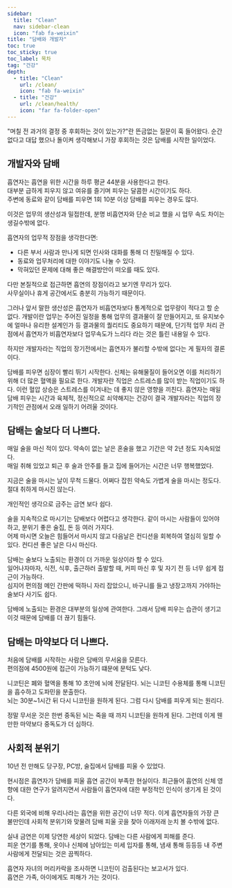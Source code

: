 ```yaml
---
sidebar:
  title: "Clean"
  nav: sidebar-clean
  icon: "fab fa-weixin"
title: "담배와 개발자"
toc: true
toc_sticky: true
toc_label: 목차
tag: "건강"
depth: 
  - title: "Clean"
    url: /clean/
    icon: "fab fa-weixin"
  - title: "건강"
    url: /clean/health/
    icon: "far fa-folder-open"
---
```

"며칠 전 과거의 결정 중 후회하는 것이 있는가?"란 뜬금없는 질문이 훅 들어왔다.
순간 없다고 대답 했으나 돌이켜 생각해보니 가장 후회하는 것은 담배를 시작한 일이었다.  

## 개발자와 담배
흡연자는 흡연을 위한 시간을 하루 평균 44분을 사용한다고 한다.  
대부분 급하게 피우지 않고 여유를 즐기며 피우는 달콤한 시간이기도 하다.  
주변에 동료와 같이 담배를 피우면 1회 10분 이상 담배를 피우는 경우도 많다.  

이것은 업무의 생산성과 밀접한데, 분명 비흡연자와 단순 비교 했을 시 업무 속도 차이는 생길수밖에 없다.

흡연자의 업무적 장점을 생각한다면:  
- 다른 부서 사람과 만나게 되면 인사와 대화를 통해 더 친밀해질 수 있다.
- 동료와 업무처리에 대한 이야기도 나눌 수 있다.
- 막혀있던 문제에 대해 좋은 해결방안이 떠오를 때도 있다.  

다만 본질적으로 접근하면 흡연의 장점이라고 보기엔 무리가 있다.  
사무실이나 휴게 공간에서도 충분히 가능하기 때문이다.  

그러나 앞서 말한 생산성은 흡연자가 비흡연자보다 통계적으로 업무량이 적다고 할 순 없다. 개발이란 업무는 주어진 일정을 통해 업무의 결과물이 잘 만들어지고, 또 유지보수에 얼마나 유리한 설계인가 등 결과물의 퀄리티도 중요하기 때문에, 단기적 업무 처리 관점에서 흡연자가 비흡연자보다 업무속도가 느리다 라는 것은 틀린 내용일 수 있다.

  
하지만 개발자라는 직업의 장기전에서는 흡연자가 불리할 수밖에 없다는 게 필자의 결론이다.  

담배를 피우면 심장이 빨리 뛰기 시작한다. 신체는 유해물질이 들어오면 이를 처리하기 위해 더 많은 혈액을 필요로 한다. 개발자란 직업은 스트레스를 많이 받는 직업이기도 하다. 이런 혈압 상승은 스트레스를 이겨내는 데 좋지 않은 영향을 끼친다.
흡연자는 매일 담배 피우는 시간과 육체적, 정신적으로 쇠약해지는 건강이 결국 개발자라는 직업의 장기적인 관점에서 오래 일하기 어려울 것이다.

## 담배는 술보다 더 나쁘다.
매일 술을 마신 적이 있다. 약속이 없는 날은 혼술을 했고 기간은 약 2년 정도 지속되었다.  
매일 취해 있었고 퇴근 후 술과 안주를 들고 집에 들어가는 시간은 너무 행복했었다.  

지금은 술을 마시는 날이 무척 드물다. 어쩌다 잡힌 약속도 가볍게 술을 마시는 정도다. 절대 취하게 마시진 않는다.  

개인적인 생각으로 금주는 금연 보다 쉽다.

술을 지속적으로 마시기는 담배보다 어렵다고 생각한다. 같이 마시는 사람들이 있어야 하고, 분위기 좋은 술집, 돈 등 여러 가지다.  
어제 마시면 오늘은 힘들어서 마시지 않고 다음날은 컨디션을 회복하여 열심히 일할 수 있다.
컨디션 좋은 날은 다시 마신다.

담배는 술보다 노출되는 환경이 더 가까운 일상이라 할 수 있다.  
일어나자마자, 식전, 식후, 출근하러 출발할 때, 커피 마신 후 및 자기 전 등 너무 쉽게 접근이 가능하다.  
심지어 편의점 메인 간판에 떡하니 자리 잡았으니, 바구니를 들고 냉장고까지 가야하는 술보다 사기도 쉽다.  

담배에 노출되는 환경은 대부분의 일상에 관여한다.
그래서 담배 피우는 습관이 생기고 이것 때문에 담배를 더 끊기 힘들다.  

## 담배는 마약보다 더 나쁘다.
처음에 담배를 시작하는 사람은 담배의 무서움을 모른다.  
편의점에 4500원에 접근이 가능하기 떄문에 문턱도 낮다.  

니코틴은 폐와 혈액을 통해 10 초안에 뇌에 전달된다. 뇌는 니코틴 수용체를 통해 니코틴을 흡수하고 도파민을 분출한다.  
뇌는 30분~1시간 뒤 다시 니코틴을 원하게 된다. 그럼 다시 담배를 피우게 되는 원리다.  

정말 무서운 것은 한번 중독된 뇌는 죽을 때 까지 니코틴을 원하게 된다.
그런데 이게 웬만한 마약보다 중독도가 더 심하다.

## 사회적 분위기
10년 전 만해도 당구장, PC방, 술집에서 담배를 피울 수 있었다.  

현시점은 흡연자가 담배를 피울 흡연 공간이 부족한 현실이다. 최근들어 흡연의 신체 영향에 대한 연구가 알려지면서 사람들이 흡연자에 대한 부정적인 인식이 생기게 된 것이다.  

다른 외국에 비해 우리나라는 흡연을 위한 공간이 너무 적다. 이게 흡연자들의 가장 큰 불만인데 사회적 분위기와 맞물려 담배 피울 곳을 찾아 이래저래 눈치 볼 수밖에 없다.  

실내 금연은 이제 당연한 세상이 되었다. 담배는 다른 사람에게 피해를 준다.  
피운 연기를 통해, 옷이나 신체에 남아있는 미세 입자를 통해, 냄새 통해 등등등 내 주변 사람에게 전달되는 것은 끔찍하다. 

흡연자 자녀의 머리카락을 조사하면 니코틴이 검출된다는 보고서가 있다.  
흡연은 가족, 아이에게도 피해가 가는 것이다.
